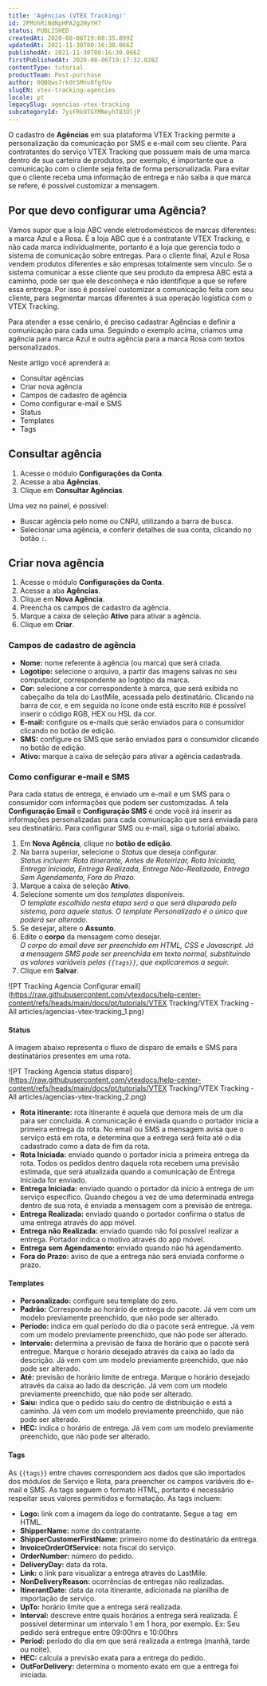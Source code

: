 ```yaml
---
title: 'Agências (VTEX Tracking)'
id: 2PMohRiNdNpHPA2g2HyYH7
status: PUBLISHED
createdAt: 2020-08-06T19:08:35.899Z
updatedAt: 2021-11-30T00:16:30.066Z
publishedAt: 2021-11-30T00:16:30.066Z
firstPublishedAt: 2020-08-06T19:17:32.028Z
contentType: tutorial
productTeam: Post-purchase
author: 0QBQws7rk0t5Mnu8fgfUv
slugEN: vtex-tracking-agencies
locale: pt
legacySlug: agencias-vtex-tracking
subcategoryId: 7yiFRk9TGfMNeyhT83UljP
---
```


O cadastro de **Agências** em sua plataforma VTEX Tracking permite a personalização da comunicação por SMS e e-mail com seu cliente. Para contratantes do serviço VTEX Tracking que possuem mais de uma marca dentro de sua carteira de produtos, por exemplo, é importante que a comunicação com o cliente seja feita de forma personalizada. Para evitar que o cliente receba uma informação de entrega e não saiba a que marca se refere, é possível customizar a mensagem. 

## Por que devo configurar uma Agência?

Vamos supor que a loja ABC vende eletrodomésticos de marcas diferentes: a marca Azul e a Rosa. É a loja ABC que é a contratante VTEX Tracking, e não cada marca individualmente, portanto é a loja que gerencia todo o sistema de comunicação sobre entregas. Para o cliente final, Azul e Rosa vendem produtos diferentes e são empresas totalmente sem vínculo. Se o sistema comunicar a esse cliente que seu produto da empresa ABC está a caminho,  pode ser que ele desconheça e não identifique a que se refere essa entrega. Por isso é possível customizar a comunicação feita com seu cliente, para segmentar marcas diferentes à sua operação logística com o VTEX Tracking. 

Para atender a esse cenário, é preciso cadastrar Agências e definir a comunicação para cada uma. Seguindo o exemplo acima, criamos uma agência para marca Azul e outra agência para a marca Rosa com textos personalizados.

 Neste artigo você aprenderá a:

- Consultar agências  
- Criar nova agência  
- Campos de cadastro de agência  
- Como configurar e-mail e SMS  
- Status   
- Templates  
- Tags  

## Consultar agência

1. Acesse o módulo **Configurações da Conta**.  
2. Acesse a aba **Agências**.  
3. Clique em **Consultar Agências**.  

Uma vez no painel, é possível: 
- Buscar agência pelo nome ou CNPJ, utilizando a barra de busca.  
- Selecionar uma agência, e conferir detalhes de sua conta, clicando no botão `:`.  

## Criar nova agência

1. Acesse o módulo **Configurações da Conta**.  
2. Acesse a aba **Agências**.  
3. Clique em **Nova Agência**.  
4. Preencha os campos de cadastro da agência.   
5. Marque a caixa de seleção **Ativo** para ativar a agência.  
5. Clique em **Criar**.  

### Campos de cadastro de agência

- **Nome:** nome referente à agência (ou marca) que será criada.   
- **Logotipo:** selecione o arquivo, a partir das imagens salvas no seu computador, correspondente ao logotipo da marca.  
- **Cor:** selecione a cor correspondente à marca, que será exibida no cabeçalho da tela do LastMile, acessada pelo destinatário. Clicando na barra de cor, e em seguida no ícone onde está escrito `RGB`  é possível inserir o código RGB, HEX ou HSL da cor.   
- **E-mail:** configure os e-mails que serão enviados para o consumidor clicando no botão de edição.   
- **SMS:** configure os SMS que serão enviados para o consumidor clicando no botão de edição.   
- **Ativo:** marque a caixa de seleção para ativar a agência cadastrada.  

### Como configurar e-mail e SMS 

Para cada status de entrega, é enviado um e-mail e um SMS para o consumidor com informações que podem ser customizadas. A tela **Configuração Email** e **Configuração SMS** é onde você irá inserir as informações personalizadas para cada comunicação que será enviada para seu destinatário. Para configurar SMS ou e-mail, siga o tutorial abaixo.

 1. Em **Nova Agência**, clique no **botão de edição**.  
 2. Na barra superior, selecione o *Status* que deseja configurar.    
*Status incluem: Rota itinerante, Antes de Roteirizar, Rota Iniciada, Entrega Iniciada, Entrega Realizada, Entrega Não-Realizada, Entrega Sem Agendamento, Fora do Prazo.* 
 3. Marque a caixa de seleção **Ativo**.  
 4. Selecione somente um dos *templates* disponíveis.     
*O template escolhido nesta etapa será o que será disparado pelo sistema, para aquele status. O template *Personalizado* é o único que poderá ser alterado.*  
 5. Se desejar, altere o **Assunto**.  
 6. Edite o **corpo** da mensagem como desejar.  
*O corpo do email deve ser preenchido em HTML, CSS e Javascript. Já a mensagem SMS pode ser preenchida em texto normal, substituindo os valores variáveis pelas `{{tags}}`, que explicaremos a seguir.*   
 7. Clique em **Salvar**.  

![PT Tracking Agencia Configurar email](https://raw.githubusercontent.com/vtexdocs/help-center-content/refs/heads/main/docs/pt/tutorials/VTEX Tracking/VTEX Tracking - All articles/agencias-vtex-tracking_1.png)

#### Status 

A imagem abaixo representa o fluxo de disparo de emails e SMS para destinatários presentes em uma rota. 

![PT Tracking Agencia status disparo](https://raw.githubusercontent.com/vtexdocs/help-center-content/refs/heads/main/docs/pt/tutorials/VTEX Tracking/VTEX Tracking - All articles/agencias-vtex-tracking_2.png)

- **Rota itinerante:** rota itinerante é aquela que demora mais de um dia para ser concluída. A comunicação é enviada quando o portador inicia a primeira entrega da rota. No email ou SMS a mensagem avisa que o serviço está em rota, e determina que a entrega será feita até o dia cadastrado como a data de fim da rota. 
- **Rota Iniciada:** enviado quando o portador inicia a primeira entrega da rota. Todos os pedidos dentro daquela rota recebem uma previsão estimada, que será atualizada quando a comunicação de Entrega Iniciada for enviado.    
- **Entrega Iniciada:** enviado quando o portador dá início à entrega de um serviço específico. Quando chegou a vez de uma determinada entrega dentro de sua rota, é enviada a mensagem com a previsão de entrega.      
- **Entrega Realizada:** enviado quando o portador confirma o status de uma entrega através do app móvel.    
- **Entrega não Realizada:** enviado quando não foi possível realizar a entrega. Portador indica o motivo através do app móvel.    
- **Entrega sem Agendamento:** enviado quando não há agendamento.     
- **Fora do Prazo:** aviso de que a entrega não será enviada conforme o prazo.    

#### Templates

- **Personalizado:** configure seu template do zero.
- **Padrão:** Corresponde ao horário de entrega do pacote. Já vem com um modelo previamente preenchido, que não pode ser alterado.   
- **Período:** indica em qual período do dia o pacote será entregue. Já vem com um modelo previamente preenchido, que não pode ser alterado. 
- **Intervalo:** determina a previsão de faixa de horário que o pacote será entregue. Marque o horário desejado através da caixa ao lado da descrição. Já vem com um modelo previamente preenchido, que não pode ser alterado. 
- **Até:** previsão de horário limite de entrega. Marque o horário desejado através da caixa ao lado da descrição. Já vem com um modelo previamente preenchido, que não pode ser alterado. 
- **Saiu:** indica que o pedido saiu do centro de distribuição e está a caminho. Já vem com um modelo previamente preenchido, que não pode ser alterado. 
- **HEC:** indica o horário de entrega. Já vem com um modelo previamente preenchido, que não pode ser alterado. 

#### Tags

As `{{tags}}` entre chaves correspondem aos dados que são importados dos módulos de Serviço e Rota, para preencher os campos variáveis do e-mail e SMS. As tags seguem o formato HTML, portanto é necessário respeitar seus valores permitidos e formatação. As tags incluem:

- **Logo:** link com a imagem da logo do contratante. Segue a tag <img> em HTML.
- **ShipperName:** nome do contratante. 
- **ShipperCustomerFirstName:** primeiro nome do destinatário da entrega.
- **InvoiceOrderOfService:** nota fiscal do serviço.
- **OrderNumber:** número do pedido. 
- **DeliveryDay:** data da rota.
- **Link:**  o link para visualizar a entrega através do LastMile.
- **NonDeliveryReason:** ocorrências de entregas não realizadas.
- **ItinerantDate:** data da rota itinerante, adicionada na planilha de importação de serviço. 
- **UpTo:** horário limite que a entrega será realizada. 
- **Interval:** descreve entre quais horários a entrega será realizada. É possível determinar um intervalo 1 em 1 hora, por exemplo.
Ex: Seu pedido será entregue entre 09:00hrs e 10:00hrs
- **Period:** período do dia em que será realizada a entrega (manhã, tarde ou noite).
- **HEC:** calcula a previsão exata para a entrega do pedido.
- **OutForDelivery:** determina o momento exato em que a entrega foi iniciada.

